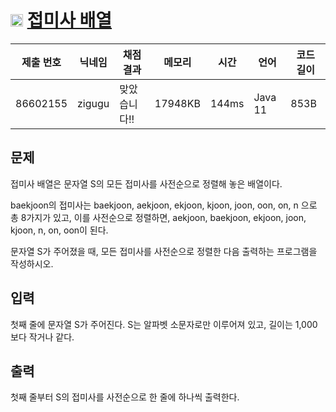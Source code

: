# <img width="20px"  src="https://d2gd6pc034wcta.cloudfront.net/tier/7.svg" class="solvedac-tier"> [접미사 배열](https://www.acmicpc.net/problem/11656) 

| 제출 번호 | 닉네임 | 채점 결과 | 메모리 | 시간 | 언어 | 코드 길이 |
|---|---|---|---|---|---|---|
|86602155|zigugu|맞았습니다!! |17948KB|144ms|Java 11|853B|

## 문제
<p>접미사 배열은 문자열 S의 모든 접미사를 사전순으로 정렬해 놓은 배열이다.</p>

<p>baekjoon의 접미사는 baekjoon, aekjoon, ekjoon, kjoon, joon, oon, on, n 으로 총 8가지가 있고, 이를 사전순으로 정렬하면, aekjoon, baekjoon, ekjoon, joon, kjoon, n, on, oon이 된다.</p>

<p>문자열 S가 주어졌을 때, 모든 접미사를 사전순으로 정렬한 다음 출력하는 프로그램을 작성하시오.</p>

## 입력
<p>첫째 줄에 문자열 S가 주어진다. S는 알파벳 소문자로만 이루어져 있고, 길이는 1,000보다 작거나 같다.</p>

## 출력
<p>첫째 줄부터 S의 접미사를 사전순으로 한 줄에 하나씩 출력한다.</p>

